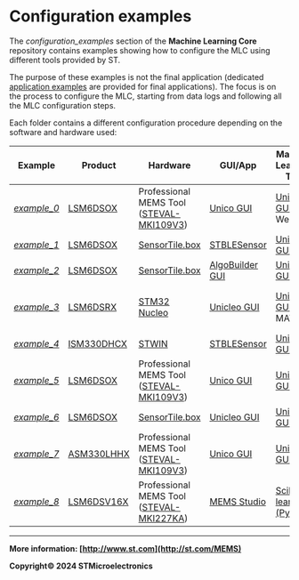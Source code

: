 # Configuration examples

The *configuration_examples* section of the **Machine Learning Core** repository contains examples showing how to configure the MLC using different tools provided by ST. 

The purpose of these examples is not the final application (dedicated [application examples](../application_examples/) are provided for final applications).  The focus is on the process to configure the MLC, starting from data logs and following all the MLC configuration steps. 

Each folder contains a different configuration procedure depending on the software and hardware used: 

| Example | Product | Hardware | GUI/App | Machine Learning Tool | Use case |
| ------- | ------- | -------- | ------- | --------------------- | -------- |
| [*example_0*](./example_0_profi_unico_weka) | [LSM6DSOX](https://www.st.com/content/st_com/en/products/mems-and-sensors/inemo-inertial-modules/lsm6dsox.html) | Professional MEMS Tool ([STEVAL-MKI109V3]( https://www.st.com/content/st_com/en/products/evaluation-tools/product-evaluation-tools/mems-motion-sensor-eval-boards/steval-mki109v3.html )) | [Unico GUI](https://www.st.com/en/development-tools/unico-gui.html) | [Unico GUI](https://www.st.com/en/development-tools/unico-gui.html) / Weka | Face-up / Face-down / Shaking |
| [*example_1*](./example_1_sensortilebox_stble_unico) | [LSM6DSOX](https://www.st.com/content/st_com/en/products/mems-and-sensors/inemo-inertial-modules/lsm6dsox.html) | [SensorTile.box](https://www.st.com/content/st_com/en/products/evaluation-tools/product-evaluation-tools/mems-motion-sensor-eval-boards/steval-mksbox1v1.html) | [STBLESensor](https://www.st.com/content/st_com/en/products/embedded-software/wireless-connectivity-software/stblesensor.html) | [Unico GUI](https://www.st.com/en/development-tools/unico-gui.html) | Yoga pose recognition |
| [*example_2*](./example_2_sensortilebox_algobuilder_unico) | [LSM6DSOX](https://www.st.com/content/st_com/en/products/mems-and-sensors/inemo-inertial-modules/lsm6dsox.html) | [SensorTile.box](https://www.st.com/content/st_com/en/products/evaluation-tools/product-evaluation-tools/mems-motion-sensor-eval-boards/steval-mksbox1v1.html) | [AlgoBuilder GUI](https://www.st.com/content/st_com/en/products/embedded-software/mems-and-sensors-software/inemo-engine-software-libraries/algobuilder.html) | [Unico GUI](https://www.st.com/en/development-tools/unico-gui.html) | Motion intensity |
| [*example_3*](./example_3_nucleo_unicleo_matlab) | [LSM6DSRX](https://www.st.com/en/mems-and-sensors/lsm6dsrx.html) | [STM32 Nucleo ](https://www.st.com/content/st_com/en/products/evaluation-tools/product-evaluation-tools/mcu-mpu-eval-tools/stm32-mcu-mpu-eval-tools/stm32-nucleo-boards.html) | [Unicleo GUI](https://www.st.com/en/development-tools/unicleo-gui.html) | [Unico GUI](https://www.st.com/en/development-tools/unico-gui.html) / MATLAB | Face-up / Face-down + Motion intensity |
| [*example_4*](./example_4_stwin_stble_unico) | [ISM330DHCX](https://www.st.com/en/mems-and-sensors/ism330dhcx.html) | [STWIN](https://www.st.com/en/evaluation-tools/steval-stwinkt1b.html) | [STBLESensor](https://www.st.com/content/st_com/en/products/embedded-software/wireless-connectivity-software/stblesensor.html) | [Unico GUI](https://www.st.com/en/development-tools/unico-gui.html) | Fan rack monitoring |
| [*example_5*](./example_5_profi_unico) | [LSM6DSOX](https://www.st.com/content/st_com/en/products/mems-and-sensors/inemo-inertial-modules/lsm6dsox.html) | Professional MEMS Tool ([STEVAL-MKI109V3]( https://www.st.com/content/st_com/en/products/evaluation-tools/product-evaluation-tools/mems-motion-sensor-eval-boards/steval-mki109v3.html )) | [Unico GUI](https://www.st.com/en/development-tools/unico-gui.html) | [Unico GUI](https://www.st.com/en/development-tools/unico-gui.html) | External sensor data in MLC ([LIS2MDL](https://www.st.com/en/mems-and-sensors/lis2mdl.html) magnetometer) |
| [*example_6*](./example_6_sensortilebox_unico_unicleo) | [LSM6DSOX](https://www.st.com/content/st_com/en/products/mems-and-sensors/inemo-inertial-modules/lsm6dsox.html) | [SensorTile.box](https://www.st.com/content/st_com/en/products/evaluation-tools/product-evaluation-tools/mems-motion-sensor-eval-boards/steval-mksbox1v1.html) | [Unicleo GUI](https://www.st.com/en/development-tools/unicleo-gui.html) | [Unico GUI](https://www.st.com/en/development-tools/unico-gui.html) | MLC + FSM |
| [*example_7*](./example_7_profi_unico) | [ASM330LHHX](https://www.st.com/content/st_com/en/products/mems-and-sensors/inemo-inertial-modules/asm330lhhx.html) | Professional MEMS Tool ([STEVAL-MKI109V3]( https://www.st.com/content/st_com/en/products/evaluation-tools/product-evaluation-tools/mems-motion-sensor-eval-boards/steval-mki109v3.html )) | [Unico GUI](https://www.st.com/en/development-tools/unico-gui.html) | [Unico GUI](https://www.st.com/en/development-tools/unico-gui.html) | Vehicle monitoring |
| [*example_8*](./example_8_stedgeai) | [LSM6DSV16X](https://www.st.com/en/mems-and-sensors/lsm6dsv16x.html) | Professional MEMS Tool ([STEVAL-MKI227KA](https://www.st.com/en/evaluation-tools/steval-mki227ka.html)) | [MEMS Studio](https://www.st.com/en/development-tools/mems-studio.html) | [Scikit-learn (Python)](https://scikit-learn.org/) | Human activity recognition |

------

**More information: [http://www.st.com](http://st.com/MEMS)**

**Copyright© 2024 STMicroelectronics**
